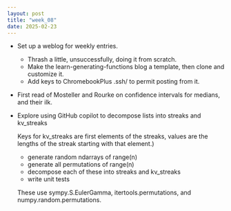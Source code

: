 ```yaml
---
layout: post
title: "week_08"
date: 2025-02-23
---
```


* Set up a weblog for weekly entries.

    - Thrash a little, unsuccessfully, doing it from scratch.
    - Make the learn-generating-functions blog a template,
    then clone and customize it.
    - Add keys to ChromebookPlus .ssh/ to permit posting from it.
* First read of Mosteller and Rourke
    on confidence intervals for medians, and their ilk.
* Explore using GitHub copilot to decompose lists into streaks and kv_streaks

    Keys for kv_streaks are first elements of the streaks, values are the lengths of the streak starting with that element.)

    - generate random ndarrays of range(n)
    - generate all permutations of range(n)
    - decompose each of these into streaks and kv_streaks
    - write unit tests

    These use sympy.S.EulerGamma, itertools.permutations, and numpy.random.permutations.

